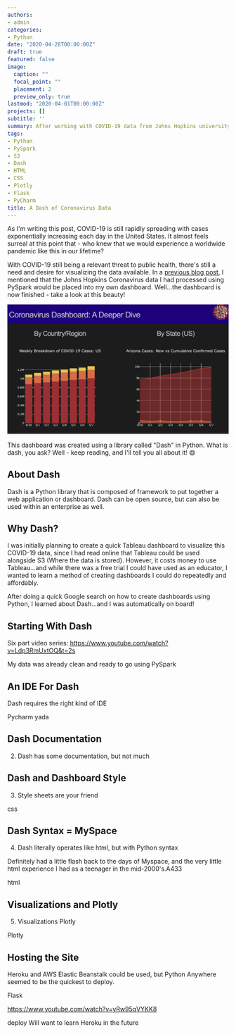 ```yaml
---
authors:
- admin
categories:
- Python
date: "2020-04-28T00:00:00Z"
draft: true
featured: false
image:
  caption: ""
  focal_point: ""
  placement: 2
  preview_only: true
lastmod: "2020-04-01T00:00:00Z"
projects: []
subtitle: ''
summary: After working with COVID-19 data from Johns Hopkins university through AWS, I thought it would be a good idea to make a dashboard to share information with others. This blog features the Dash library, which helps to build dashboards in Python!
tags:
- Python
- PySpark
- S3
- Dash
- HTML
- CSS
- Plotly
- Flask
- PyCharm
title: A Dash of Coronavirus Data
---
```

As I'm writing this post, COVID-19 is still rapidly spreading with cases exponentially increasing each day in the United States. It almost feels surreal at this point that - who knew that we would experience a worldwide pandemic like this in our lifetime?

With COVID-19 still being a relevant threat to public health, there's still a need and desire for visualizing the data available. In a [previous blog post](https://erikajacobs.netlify.app/post/covid-19-sparked-aws-ideas/), I mentioned that the Johns Hopkins Coronavirus data I had processed using PySpark would be placed into my own dashboard. Well...the dashboard is now finished - take a look at this beauty!

![](featured.png)

This dashboard was created using a library called "Dash" in Python. What is dash, you ask? Well - keep reading, and I'll tell you all about it! :smile:

## About Dash

Dash is a  Python library that is composed of framework to put together a web application or dashboard. Dash can be open source, but can also be used within an enterprise as well.

## Why Dash?

I was initially planning to create a quick Tableau dashboard to visualize this COVID-19 data, since I had read online that Tableau could be used alongside S3 (Where the data is stored). However, it costs money to use Tableau...and while there was a free trial I could have used as an educator, I wanted to learn a method of creating dashboards I could do repeatedly and affordably.

After doing a quick Google search on how to create dashboards using Python, I learned about Dash...and I was automatically on board!

## Starting With Dash

Six part video series: https://www.youtube.com/watch?v=Ldp3RmUxtOQ&t=2s

My data was already clean and ready to go using PySpark

## An IDE For Dash

Dash requires the right kind of IDE

Pycharm yada 

## Dash Documentation

2. Dash has some documentation, but not much

## Dash and Dashboard Style
3. Style sheets are your friend

css

## Dash Syntax = MySpace
4. Dash literally operates like html, but with Python syntax

Definitely had a little flash back to the days of Myspace, and the very little html experience I had as a teenager in the mid-2000's.A433

html

## Visualizations and Plotly

5. Visualizations Plotly

Plotly

## Hosting the Site

Heroku and AWS Elastic Beanstalk could be used, but Python Anywhere seemed to be the quickest to deploy.

Flask

https://www.youtube.com/watch?v=yRw95qVYKK8

deploy
Will want to learn Heroku in the future